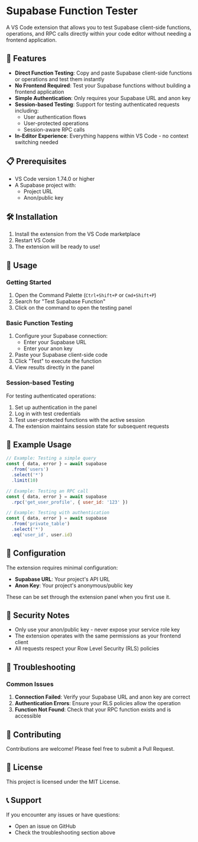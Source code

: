 # Supabase Function Tester

A VS Code extension that allows you to test Supabase client-side functions, operations, and RPC calls directly within your code editor without needing a frontend application.

## 🚀 Features

- **Direct Function Testing**: Copy and paste Supabase client-side functions or operations and test them instantly
- **No Frontend Required**: Test your Supabase functions without building a frontend application
- **Simple Authentication**: Only requires your Supabase URL and anon key
- **Session-based Testing**: Support for testing authenticated requests including:
  - User authentication flows
  - User-protected operations
  - Session-aware RPC calls
- **In-Editor Experience**: Everything happens within VS Code - no context switching needed

## 📋 Prerequisites

- VS Code version 1.74.0 or higher
- A Supabase project with:
  - Project URL
  - Anon/public key

## 🛠 Installation

1. Install the extension from the VS Code marketplace
2. Restart VS Code
3. The extension will be ready to use!

## 🎯 Usage

### Getting Started

1. Open the Command Palette (`Ctrl+Shift+P` or `Cmd+Shift+P`)
2. Search for "Test Supabase Function"
3. Click on the command to open the testing panel

### Basic Function Testing

1. Configure your Supabase connection:
   - Enter your Supabase URL
   - Enter your anon key
2. Paste your Supabase client-side code
3. Click "Test" to execute the function
4. View results directly in the panel

### Session-based Testing

For testing authenticated operations:

1. Set up authentication in the panel
2. Log in with test credentials
3. Test user-protected functions with the active session
4. The extension maintains session state for subsequent requests

## 📝 Example Usage

```javascript
// Example: Testing a simple query
const { data, error } = await supabase
  .from('users')
  .select('*')
  .limit(10)

// Example: Testing an RPC call
const { data, error } = await supabase
  .rpc('get_user_profile', { user_id: '123' })

// Example: Testing with authentication
const { data, error } = await supabase
  .from('private_table')
  .select('*')
  .eq('user_id', user.id)
```

## 🔧 Configuration

The extension requires minimal configuration:

- **Supabase URL**: Your project's API URL
- **Anon Key**: Your project's anonymous/public key

These can be set through the extension panel when you first use it.

## 🔐 Security Notes

- Only use your anon/public key - never expose your service role key
- The extension operates with the same permissions as your frontend client
- All requests respect your Row Level Security (RLS) policies

## 🐛 Troubleshooting

### Common Issues

1. **Connection Failed**: Verify your Supabase URL and anon key are correct
2. **Authentication Errors**: Ensure your RLS policies allow the operation
3. **Function Not Found**: Check that your RPC function exists and is accessible

## 🤝 Contributing

Contributions are welcome! Please feel free to submit a Pull Request.

## 📄 License

This project is licensed under the MIT License.

## 📞 Support

If you encounter any issues or have questions:
- Open an issue on GitHub
- Check the troubleshooting section above
